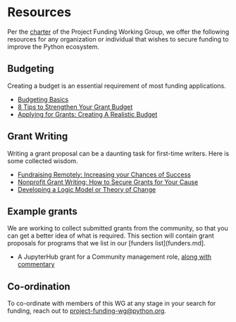 # Resources

Per the [charter](https://wiki.python.org/psf/ProjectFundingWG) of the Project Funding Working Group, we offer the following resources for any organization or individual that wishes to secure funding to improve the Python ecosystem.

## Budgeting
Creating a budget is an essential requirement of most funding applications.
- [Budgeting Basics](https://osaos.codeforscience.org/budgeting/)
- [8 Tips to Strengthen Your Grant Budget](https://getfullyfunded.com/8-tips-to-strengthen-your-grant-budget/)
- [Applying for Grants: Creating A Realistic Budget](https://creative-capital.org/2018/07/19/applying-for-grants-presenting-a-realistic-budget/)

## Grant Writing
Writing a grant proposal can be a daunting task for first-time writers. Here is some collected wisdom.
- [Fundraising Remotely: Increasing your Chances of Success](https://sfconservancy.org/blog/2020/apr/02/remotefundraising/)
- [Nonprofit Grant Writing: How to Secure Grants for Your Cause](https://grantsplus.com/nonprofit-grant-writing/)
- [Developing a Logic Model or Theory of Change](https://meta.wikimedia.org/wiki/Learning_and_Evaluation/Logic_models#Steps_to_creating_a_logic_model)

## Example grants

We are working to collect submitted grants from the community, so that you can get a better idea of what is required.
This section will contain grant proposals for programs that we list in our [funders list](funders.md].

* A JupyterHub grant for a Community management role, [along with commentary](https://twitter.com/choldgraf/status/1395454558357184512)

## Co-ordination
To co-ordinate with members of this WG at any stage in your search for funding, reach out to project-funding-wg@python.org.
